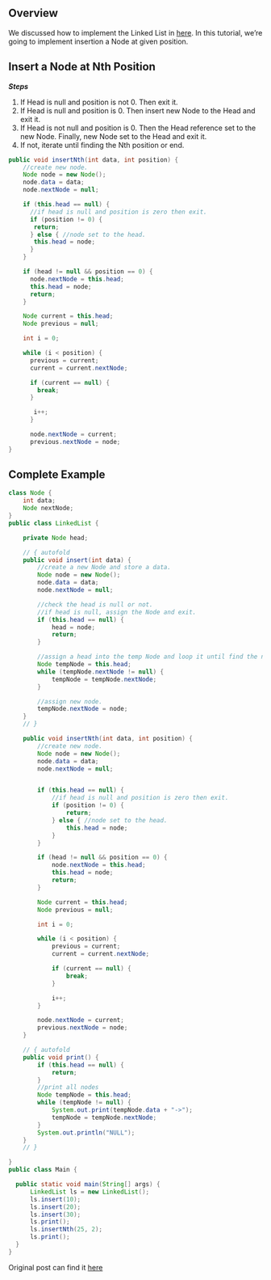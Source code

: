 ## Overview
We discussed how to implement the Linked List in [here](https://tech.io/playgrounds/d4e9203aa1493fb4785624abeb8c56eb7896/linked-list-data-structure). In this tutorial, we’re going to implement insertion a Node at given position.

## Insert a Node at Nth Position

***Steps***
1. If Head is null and position is not 0. Then exit it.
2. If Head is null and position is 0. Then insert new Node to the Head and exit it.
3. If Head is not null and position is 0. Then the Head reference set to the new Node. Finally, new Node set to the Head and exit it.
4. If not, iterate until finding the Nth position or end.

```java
public void insertNth(int data, int position) {
    //create new node.
    Node node = new Node();
    node.data = data;
    node.nextNode = null;

    if (this.head == null) {
      //if head is null and position is zero then exit.
      if (position != 0) {
       return;
      } else { //node set to the head.
       this.head = node;
      }
    }

    if (head != null && position == 0) {
      node.nextNode = this.head;
      this.head = node;
      return;
    }

    Node current = this.head;
    Node previous = null;

    int i = 0;

    while (i < position) {
      previous = current;
      current = current.nextNode;

      if (current == null) {
        break;
      }

       i++;
      }

      node.nextNode = current;
      previous.nextNode = node;
}
```

## Complete Example
```java runnable
class Node {
    int data;
    Node nextNode;
}
public class LinkedList {

    private Node head;

    // { autofold
    public void insert(int data) {
        //create a new Node and store a data.
        Node node = new Node();
        node.data = data;
        node.nextNode = null;

        //check the head is null or not.
        //if head is null, assign the Node and exit.
        if (this.head == null) {
            head = node;
            return;
        }

        //assign a head into the temp Node and loop it until find the null reference.
        Node tempNode = this.head;
        while (tempNode.nextNode != null) {
            tempNode = tempNode.nextNode;
        }

        //assign new node.
        tempNode.nextNode = node;
    }
    // }

    public void insertNth(int data, int position) {
        //create new node.
        Node node = new Node();
        node.data = data;
        node.nextNode = null;


        if (this.head == null) {
            //if head is null and position is zero then exit.
            if (position != 0) {
                return;
            } else { //node set to the head.
                this.head = node;
            }
        }

        if (head != null && position == 0) {
            node.nextNode = this.head;
            this.head = node;
            return;
        }

        Node current = this.head;
        Node previous = null;

        int i = 0;

        while (i < position) {
            previous = current;
            current = current.nextNode;

            if (current == null) {
                break;
            }

            i++;
        }

        node.nextNode = current;
        previous.nextNode = node;
    }

    // { autofold
    public void print() {
        if (this.head == null) {
            return;
        }
        //print all nodes
        Node tempNode = this.head;
        while (tempNode != null) {
            System.out.print(tempNode.data + "->");
            tempNode = tempNode.nextNode;
        }
        System.out.println("NULL");
    }
    // }

}
public class Main {

  public static void main(String[] args) {
      LinkedList ls = new LinkedList();
      ls.insert(10);
      ls.insert(20);
      ls.insert(30);
      ls.print();
      ls.insertNth(25, 2);
      ls.print();
  }
}
```

Original post can find it [here](http://mydevgeek.com/linked-list-insertion-deletion-nth-position/)

